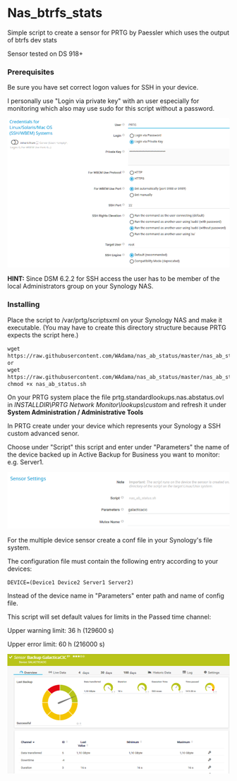 # Nas_btrfs_stats
Simple script to create a sensor for PRTG by Paessler which uses the output of btrfs dev stats

Sensor tested on DS 918+

### Prerequisites

Be sure you have set correct logon values for SSH in your device.

I personally use "Login via private key" with an user especially for monitoring which also may use sudo for this script without a password.

![Screenshot1](https://github.com/WAdama/nas_vol_info/blob/master/images/ssh_settings.png)

**HINT:** Since DSM 6.2.2 for SSH access the user has to be member of the local Administrators group on your Synology NAS.

### Installing

Place the script to /var/prtg/scriptsxml on your Synology NAS and make it executable. (You may have to create this directory structure because PRTG expects the script here.)

```
wget https://raw.githubusercontent.com/WAdama/nas_ab_status/master/nas_ab_status.sh
or
wget https://raw.githubusercontent.com/WAdama/nas_ab_status/master/nas_ab_status_m.sh
chmod +x nas_ab_status.sh
```

On your PRTG system place the file prtg.standardlookups.nas.abstatus.ovl in *INSTALLDIR\PRTG Network Monitor\lookups\custom* and refresh it under **System Administration / Administrative Tools**

In PRTG create under your device which represents your Synology a SSH custom advanced senor.

Choose under "Script" this script and enter under "Parameters" the name of the device backed up in Active Backup for Business you want to monitor: e.g. Server1.

![Screenshot1](https://github.com/WAdama/nas_ab_status/blob/master/images/nas_ab_status.png)

For the multiple device sensor create a conf file in your Synology's file system.

The configuration file must contain the following entry according to your devices:

```
DEVICE=(Device1 Device2 Server1 Server2)
```
Instead of the device name in "Parameters" enter path and name of config file.

This script will set default values for limits in the Passed time channel:

Upper warning limit: 36 h (129600 s)

Upper error limit: 60 h (216000 s)

![Screenshot1](https://github.com/WAdama/nas_ab_status/blob/master/images/nas_ab_status_sensor.png)
